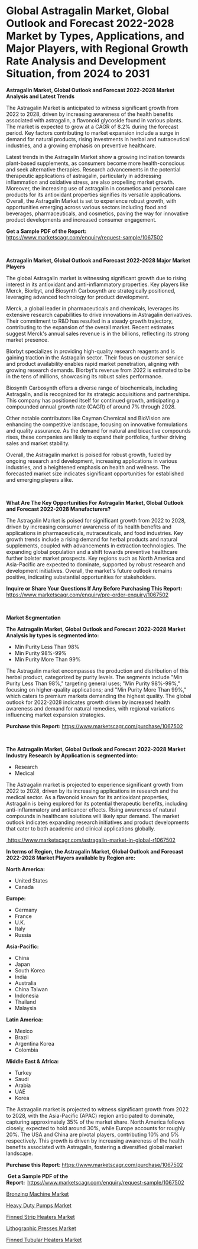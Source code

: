 <p><h1>Global Astragalin Market, Global Outlook and Forecast 2022-2028 Market by Types, Applications, and Major Players, with Regional Growth Rate Analysis and Development Situation, from 2024 to 2031</h1></p><p><strong>Astragalin Market, Global Outlook and Forecast 2022-2028 Market Analysis and Latest Trends</strong></p>
<p><p>The Astragalin Market is anticipated to witness significant growth from 2022 to 2028, driven by increasing awareness of the health benefits associated with astragalin, a flavonoid glycoside found in various plants. The market is expected to grow at a CAGR of 8.2% during the forecast period. Key factors contributing to market expansion include a surge in demand for natural products, rising investments in herbal and nutraceutical industries, and a growing emphasis on preventive healthcare.</p><p>Latest trends in the Astragalin Market show a growing inclination towards plant-based supplements, as consumers become more health-conscious and seek alternative therapies. Research advancements in the potential therapeutic applications of astragalin, particularly in addressing inflammation and oxidative stress, are also propelling market growth. Moreover, the increasing use of astragalin in cosmetics and personal care products for its antioxidant properties signifies its versatile applications. Overall, the Astragalin Market is set to experience robust growth, with opportunities emerging across various sectors including food and beverages, pharmaceuticals, and cosmetics, paving the way for innovative product developments and increased consumer engagement.</p></p>
<p><strong>Get a Sample PDF of the Report:&nbsp;</strong> <a href="https://www.marketscagr.com/enquiry/request-sample/1067502?utm_campaign=1126&utm_medium=2&utm_source=Github&utm_content=ia&utm_term=17112024&utm_id=astragalin-market-global-outlook-and-forecast-2022-2028">https://www.marketscagr.com/enquiry/request-sample/1067502</a></p>
<p>&nbsp;</p>
<p><strong>Astragalin Market, Global Outlook and Forecast 2022-2028 Major Market Players</strong></p>
<p><p>The global Astragalin market is witnessing significant growth due to rising interest in its antioxidant and anti-inflammatory properties. Key players like Merck, Biorbyt, and Biosynth Carbosynth are strategically positioned, leveraging advanced technology for product development.</p><p>Merck, a global leader in pharmaceuticals and chemicals, leverages its extensive research capabilities to drive innovations in Astragalin derivatives. Their commitment to R&D has resulted in a steady growth trajectory, contributing to the expansion of the overall market. Recent estimates suggest Merck's annual sales revenue is in the billions, reflecting its strong market presence.</p><p>Biorbyt specializes in providing high-quality research reagents and is gaining traction in the Astragalin sector. Their focus on customer service and product availability enables rapid market penetration, aligning with growing research demands. Biorbyt's revenue from 2022 is estimated to be in the tens of millions, showcasing its robust sales performance.</p><p>Biosynth Carbosynth offers a diverse range of biochemicals, including Astragalin, and is recognized for its strategic acquisitions and partnerships. This company has positioned itself for continued growth, anticipating a compounded annual growth rate (CAGR) of around 7% through 2028.</p><p>Other notable contributors like Cayman Chemical and BioVision are enhancing the competitive landscape, focusing on innovative formulations and quality assurance. As the demand for natural and bioactive compounds rises, these companies are likely to expand their portfolios, further driving sales and market stability.</p><p>Overall, the Astragalin market is poised for robust growth, fueled by ongoing research and development, increasing applications in various industries, and a heightened emphasis on health and wellness. The forecasted market size indicates significant opportunities for established and emerging players alike.</p></p>
<p>&nbsp;</p>
<p><strong>What Are The Key Opportunities For Astragalin Market, Global Outlook and Forecast 2022-2028 Manufacturers?</strong></p>
<p><p>The Astragalin Market is poised for significant growth from 2022 to 2028, driven by increasing consumer awareness of its health benefits and applications in pharmaceuticals, nutraceuticals, and food industries. Key growth trends include a rising demand for herbal products and natural supplements, coupled with advancements in extraction technologies. The expanding global population and a shift towards preventive healthcare further bolster market prospects. Key regions such as North America and Asia-Pacific are expected to dominate, supported by robust research and development initiatives. Overall, the market's future outlook remains positive, indicating substantial opportunities for stakeholders.</p></p>
<p><strong>Inquire or Share Your Questions If Any Before Purchasing This Report:</strong> <a href="https://www.marketscagr.com/enquiry/pre-order-enquiry/1067502?utm_campaign=1126&utm_medium=2&utm_source=Github&utm_content=ia&utm_term=17112024&utm_id=astragalin-market-global-outlook-and-forecast-2022-2028">https://www.marketscagr.com/enquiry/pre-order-enquiry/1067502</a></p>
<p>&nbsp;</p>
<p><strong>Market Segmentation</strong></p>
<p><strong>The Astragalin Market, Global Outlook and Forecast 2022-2028 Market Analysis by types is segmented into:</strong></p>
<p><ul><li>Min Purity Less Than 98%</li><li>Min Purity 98%-99%</li><li>Min Purity More Than 99%</li></ul></p>
<p><p>The Astragalin market encompasses the production and distribution of this herbal product, categorized by purity levels. The segments include "Min Purity Less Than 98%," targeting general uses; "Min Purity 98%-99%," focusing on higher-quality applications; and "Min Purity More Than 99%," which caters to premium markets demanding the highest quality. The global outlook for 2022-2028 indicates growth driven by increased health awareness and demand for natural remedies, with regional variations influencing market expansion strategies.</p></p>
<p><strong>Purchase this Report:&nbsp;</strong><a href="https://www.marketscagr.com/purchase/1067502?utm_campaign=1126&utm_medium=2&utm_source=Github&utm_content=ia&utm_term=17112024&utm_id=astragalin-market-global-outlook-and-forecast-2022-2028">https://www.marketscagr.com/purchase/1067502</a></p>
<p>&nbsp;</p>
<p><strong>The Astragalin Market, Global Outlook and Forecast 2022-2028 Market Industry Research by Application is segmented into:</strong></p>
<p><ul><li>Research</li><li>Medical</li></ul></p>
<p><p>The Astragalin market is projected to experience significant growth from 2022 to 2028, driven by its increasing applications in research and the medical sector. As a flavonoid known for its antioxidant properties, Astragalin is being explored for its potential therapeutic benefits, including anti-inflammatory and anticancer effects. Rising awareness of natural compounds in healthcare solutions will likely spur demand. The market outlook indicates expanding research initiatives and product developments that cater to both academic and clinical applications globally.</p></p>
<p><a href="https://www.marketscagr.com/astragalin-market-in-global-r1067502?utm_campaign=1126&utm_medium=2&utm_source=Github&utm_content=ia&utm_term=17112024&utm_id=astragalin-market-global-outlook-and-forecast-2022-2028">&nbsp;https://www.marketscagr.com/astragalin-market-in-global-r1067502</a></p>
<p><strong>In terms of Region, the Astragalin Market, Global Outlook and Forecast 2022-2028 Market Players available by Region are:</strong></p>
<p>
    <p> <strong> North America: </strong>
        <ul>
            <li>United States</li>
            <li>Canada</li>
        </ul>
        </p> 
    <p> <strong> Europe: </strong>
        <ul>
            <li>Germany</li>
            <li>France</li>
            <li>U.K.</li>
            <li>Italy</li>
            <li>Russia</li>
        </ul>
        </p> 
    <p> <strong> Asia-Pacific: </strong>
        <ul>
            <li>China</li>
            <li>Japan</li>
            <li>South Korea</li>
            <li>India</li>
            <li>Australia</li>
            <li>China Taiwan</li>
            <li>Indonesia</li>
            <li>Thailand</li>
            <li>Malaysia</li>
        </ul>
        </p> 
    <p> <strong> Latin America: </strong>
        <ul>
            <li>Mexico</li>
            <li>Brazil</li>
            <li>Argentina Korea</li>
            <li>Colombia</li>
        </ul>
        </p> 
    <p> <strong> Middle East & Africa: </strong>
        <ul>
            <li>Turkey</li>
            <li>Saudi</li>
            <li>Arabia</li>
            <li>UAE</li>
            <li>Korea</li>
        </ul>
    </p>
    </p>
<p><p>The Astragalin market is projected to witness significant growth from 2022 to 2028, with the Asia-Pacific (APAC) region anticipated to dominate, capturing approximately 35% of the market share. North America follows closely, expected to hold around 30%, while Europe accounts for roughly 20%. The USA and China are pivotal players, contributing 10% and 5% respectively. This growth is driven by increasing awareness of the health benefits associated with Astragalin, fostering a diversified global market landscape.</p></p>
<p><strong>Purchase this Report: </strong><a href="https://www.marketscagr.com/purchase/1067502?utm_campaign=1126&utm_medium=2&utm_source=Github&utm_content=ia&utm_term=17112024&utm_id=astragalin-market-global-outlook-and-forecast-2022-2028">https://www.marketscagr.com/purchase/1067502</a></p>
<p>&nbsp;<strong>Get a Sample PDF of the Report:&nbsp;&nbsp;</strong><a href="https://www.marketscagr.com/enquiry/request-sample/1067502?utm_campaign=1126&utm_medium=2&utm_source=Github&utm_content=ia&utm_term=17112024&utm_id=astragalin-market-global-outlook-and-forecast-2022-2028">https://www.marketscagr.com/enquiry/request-sample/1067502</a></p>
<p><strong></strong></p>
<p><p><a href="https://www.linkedin.com/pulse/bronzing-machine-market-forecast-global-trends-analysis-fxace?utm_campaign=1126&utm_medium=2&utm_source=Github&utm_content=ia&utm_term=17112024&utm_id=astragalin-market-global-outlook-and-forecast-2022-2028">Bronzing Machine Market</a></p><p><a href="https://www.linkedin.com/pulse/market-leaders-laggards-global-heavy-duty-pumps-trends-forecast-81coe?utm_campaign=1126&utm_medium=2&utm_source=Github&utm_content=ia&utm_term=17112024&utm_id=astragalin-market-global-outlook-and-forecast-2022-2028">Heavy Duty Pumps Market</a></p><p><a href="https://issuu.com/reportprime-2/docs/finned-strip-heaters-market-size-20_7e020b757ac24a?utm_campaign=1126&utm_medium=2&utm_source=Github&utm_content=ia&utm_term=17112024&utm_id=astragalin-market-global-outlook-and-forecast-2022-2028">Finned Strip Heaters Market</a></p><p><a href="https://www.linkedin.com/pulse/lithographic-presses-market-report-product-type-end-use-7cope?utm_campaign=1126&utm_medium=2&utm_source=Github&utm_content=ia&utm_term=17112024&utm_id=astragalin-market-global-outlook-and-forecast-2022-2028">Lithographic Presses Market</a></p><p><a href="https://issuu.com/reportprime-2/docs/finned-tubular-heaters-market-size-_5eeed415dc7c61?utm_campaign=1126&utm_medium=2&utm_source=Github&utm_content=ia&utm_term=17112024&utm_id=astragalin-market-global-outlook-and-forecast-2022-2028">Finned Tubular Heaters Market</a></p></p>